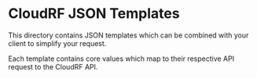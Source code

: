 # CloudRF JSON Templates

This directory contains JSON templates which can be combined with your client to simplify your request.

Each template contains core values which map to their respective API request to the CloudRF API.
